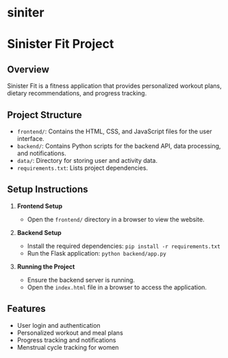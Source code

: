 # siniter
# Sinister Fit Project

## Overview
Sinister Fit is a fitness application that provides personalized workout plans, dietary recommendations, and progress tracking.

## Project Structure
- `frontend/`: Contains the HTML, CSS, and JavaScript files for the user interface.
- `backend/`: Contains Python scripts for the backend API, data processing, and notifications.
- `data/`: Directory for storing user and activity data.
- `requirements.txt`: Lists project dependencies.

## Setup Instructions
1. **Frontend Setup**
   - Open the `frontend/` directory in a browser to view the website.

2. **Backend Setup**
   - Install the required dependencies: `pip install -r requirements.txt`
   - Run the Flask application: `python backend/app.py`

3. **Running the Project**
   - Ensure the backend server is running.
   - Open the `index.html` file in a browser to access the application.

## Features
- User login and authentication
- Personalized workout and meal plans
- Progress tracking and notifications
- Menstrual cycle tracking for women
